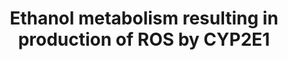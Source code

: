 ---
annotations:
- id: PW:0001229
  parent: classic metabolic pathway
  type: Pathway Ontology
  value: xenobiotic metabolic pathway
authors:
- AdoBioInfo
- Egonw
- Marvin M2
- Fehrhart
- MaintBot
description: Metabolism of Ethanol resulting in production of ROS by CYP2E1. Also
  includes a list of other CYP2E1 substrates and their metabolite outcomes. This pathway
  is also available for rat and human.
last-edited: 2019-09-17
organisms:
- Mus musculus
redirect_from:
- /index.php/Pathway:WP4265
- /instance/WP4265
- /instance/WP4265_rr123509
revision: r123509
schema-jsonld:
- '@context': https://schema.org/
  '@id': https://wikipathways.github.io/pathways/WP4265.html
  '@type': Dataset
  creator:
    '@type': Organization
    name: WikiPathways
  description: Metabolism of Ethanol resulting in production of ROS by CYP2E1. Also
    includes a list of other CYP2E1 substrates and their metabolite outcomes. This
    pathway is also available for rat and human.
  keywords:
  - 6-Hydroxychlorzoxazone
  - Acetaminophen
  - Chlorzoxazone
  - Cyp2e1
  - Diallyl sulfide
  - Enflurane
  - Fluoride
  - Halothane
  - Isoflurane
  - Maff
  - Mafg
  - Mafk
  - Map2k1
  - Map2k2
  - Mapk8
  - Methoxyflurane
  - NAPQI
  - Nfe2l2
  - Protein kinase C
  - Sevoflurane
  - Sp1
  - Trifluoroacetic acid
  - U0126
  - Vitamin C
  - acetaldehyde
  - ethanol
  - staurosporine
  license: CC0
  name: Ethanol metabolism resulting in production of ROS by CYP2E1
seo: CreativeWork
title: Ethanol metabolism resulting in production of ROS by CYP2E1
wpid: WP4265
---